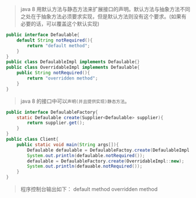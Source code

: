 >java 8 用默认方法与静态方法来扩展接口的声明。默认方法与抽象方法不同之处在于抽象方法必须要求实现，但是默认方法则没有这个要求。(如果有必要的话，可以覆盖这个默认实现)

```java
public interface Defaulable{
	default String notRequired(){
    	return "default method";
    }
}
public class DefaulableImpl implements Defaulable{}
public class OverridableImpl implements Defaulable{
	public String notRequired(){
    	return "overridden method";
    }
}
```
>java 8 的接口中可以`声明(并且提供实现)静态方法`。


```java
public interface DefaulableFactory{
	static Defaulable create(Supplier<Defaulable> supplier){
    	return supplier.get();
    }
}
public class Client{
	public static void main(String args[]){
    	Defaulable defaulable = DefaulableFactoy.create(DefaulableImpl::new);
        System.out.println(defaulable.notRequired());
        defaulable = DefaulableFactory.create(OverridableImpl::new);
        System.out.println(defauable.notRequired());
    }
}
```
>程序控制台输出如下：
>default method
>overridden method

